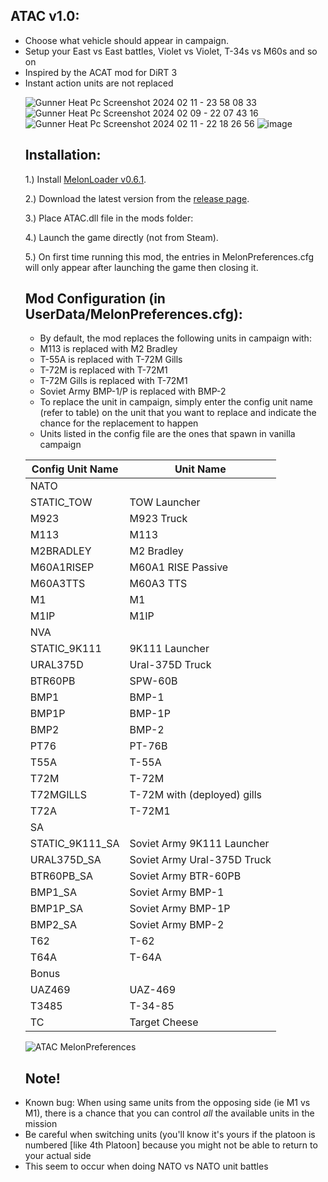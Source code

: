 ## ATAC v1.0:
<p>
	<ul>
	<li>Choose what vehicle should appear in campaign.</li>
	<li>Setup your East vs East battles, Violet vs Violet, T-34s vs M60s and so on</li>
	<li>Inspired by the ACAT mod for DiRT 3</i>
	<li>Instant action units are not replaced</li>
</p>

![Gunner Heat Pc Screenshot 2024 02 11 - 23 58 08 33](https://github.com/Cyances/Any-Tank-Any-Campaign/assets/154455050/8eb386a3-0a09-4f7f-a6e3-5ba45f1f829b)
![Gunner Heat Pc Screenshot 2024 02 09 - 22 07 43 16](https://github.com/Cyances/Any-Tank-Any-Campaign/assets/154455050/2d6fb03b-cb73-4bb5-9dc6-da36ef40f38d)
![Gunner Heat Pc Screenshot 2024 02 11 - 22 18 26 56](https://github.com/Cyances/Any-Tank-Any-Campaign/assets/154455050/31e252af-d3d3-4dd2-9c13-a68a18957ac6)
![image](https://github.com/Cyances/Any-Tank-Any-Campaign/assets/154455050/ef0f0674-3e27-4599-97ca-0be655e5327f)
		
## Installation:
1.) Install [MelonLoader v0.6.1](https://github.com/LavaGang/MelonLoader/).

2.) Download the latest version from the [release page](https://github.com/Cyances/Any-Tank-Any-Campaign/releases).

3.) Place ATAC.dll file in the mods folder:

4.) Launch the game directly (not from Steam).
   
5.) On first time running this mod, the entries in MelonPreferences.cfg will only appear after launching the game then closing it.

## Mod Configuration (in UserData/MelonPreferences.cfg):
<p>
	<ul> 
		<li>By default, the mod replaces the following units in campaign with:</li>
		<li>M113 is replaced with M2 Bradley</li>
		<li>T-55A is replaced with T-72M Gills</li>
		<li>T-72M is replaced with T-72M1</li>
		<li>T-72M Gills is replaced with T-72M1</li>
		<li>Soviet Army BMP-1/P is replaced with BMP-2</li>
		<li>To replace the unit in campaign, simply enter the config unit name (refer to table) on the unit that you want to replace and indicate the chance for the replacement to happen</li>
		<li>Units listed in the config file are the ones that spawn in vanilla campaign</li>
	</ul>
</p>

| Config Unit Name  | Unit Name |
| ------------- | ------------- |
| NATO |  | 
| STATIC_TOW | TOW Launcher | 
| M923 | M923 Truck | 
| M113 | M113 | 
| M2BRADLEY | M2 Bradley | 
| M60A1RISEP | M60A1 RISE Passive | 
| M60A3TTS | M60A3 TTS | 
| M1 | M1 | 
| M1IP | M1IP | 
| NVA |  | 
| STATIC_9K111 | 9K111 Launcher | 
| URAL375D | Ural-375D Truck | 
| BTR60PB | SPW-60B | 
| BMP1 | BMP-1 | 
| BMP1P | BMP-1P | 
| BMP2 | BMP-2 | 
| PT76 | PT-76B | 
| T55A | T-55A | 
| T72M | T-72M | 
| T72MGILLS | T-72M with (deployed) gills | 
| T72A | T-72M1 | 
| SA |  | 
| STATIC_9K111_SA | Soviet Army 9K111 Launcher | 
| URAL375D_SA | Soviet Army Ural-375D Truck | 
| BTR60PB_SA | Soviet Army BTR-60PB | 
| BMP1_SA | Soviet Army BMP-1 | 
| BMP1P_SA | Soviet Army BMP-1P | 
| BMP2_SA | Soviet Army BMP-2 | 
| T62 | T-62 | 
| T64A | T-64A | 
| Bonus |  | 
| UAZ469 | UAZ-469 | 
| T3485 | T-34-85 | 
| TC | Target Cheese | 

![ATAC MelonPreferences](https://github.com/Cyances/Any-Tank-Any-Campaign/assets/154455050/2fdcdc5a-52b7-4c83-a851-7e61b9250818)


## Note!
<p>
	<li>Known bug: When using same units from the opposing side (ie M1 vs M1), there is a chance that you can control <i>all</i> the available units in the mission</li>
	<li>Be careful when switching units (you'll know it's yours if the platoon is numbered [like 4th Platoon] because you might not be able to return to your actual side</li>
	<li>This seem to occur when doing NATO vs NATO unit battles</li>
</p>
